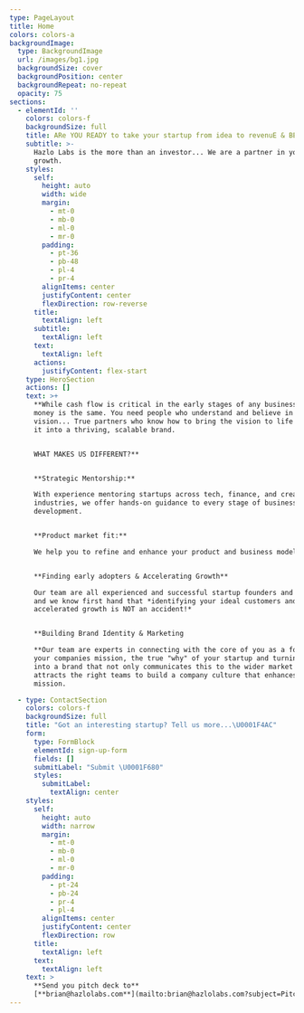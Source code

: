 ```yaml
---
type: PageLayout
title: Home
colors: colors-a
backgroundImage:
  type: BackgroundImage
  url: /images/bg1.jpg
  backgroundSize: cover
  backgroundPosition: center
  backgroundRepeat: no-repeat
  opacity: 75
sections:
  - elementId: ''
    colors: colors-f
    backgroundSize: full
    title: ARe YOU READY to take your startup from idea to revenuE & BEYOND?
    subtitle: >-
      Hazlo Labs is the more than an investor... We are a partner in your
      growth.
    styles:
      self:
        height: auto
        width: wide
        margin:
          - mt-0
          - mb-0
          - ml-0
          - mr-0
        padding:
          - pt-36
          - pb-48
          - pl-4
          - pr-4
        alignItems: center
        justifyContent: center
        flexDirection: row-reverse
      title:
        textAlign: left
      subtitle:
        textAlign: left
      text:
        textAlign: left
      actions:
        justifyContent: flex-start
    type: HeroSection
    actions: []
    text: >+
      **While cash flow is critical in the early stages of any business, not all
      money is the same. You need people who understand and believe in your
      vision... True partners who know how to bring the vision to life and turn
      it into a thriving, scalable brand.


      WHAT MAKES US DIFFERENT?**


      **Strategic Mentorship:** 

      With experience mentoring startups across tech, finance, and creative
      industries, we offer hands-on guidance to every stage of business
      development.


      **Product market fit:**

      We help you to refine and enhance your product and business models


      **Finding early adopters & Accelerating Growth** 

      Our team are all experienced and successful startup founders and marketers
      and we know first hand that *identifying your ideal customers and driving
      accelerated growth is NOT an accident!*


      **Building Brand Identity & Marketing

      **Our team are experts in connecting with the core of you as a founder and
      your companies mission, the true "why" of your startup and turning this
      into a brand that not only communicates this to the wider market but also
      attracts the right teams to build a company culture that enhances your
      mission.

  - type: ContactSection
    colors: colors-f
    backgroundSize: full
    title: "Got an interesting startup? Tell us more...\U0001F4AC"
    form:
      type: FormBlock
      elementId: sign-up-form
      fields: []
      submitLabel: "Submit \U0001F680"
      styles:
        submitLabel:
          textAlign: center
    styles:
      self:
        height: auto
        width: narrow
        margin:
          - mt-0
          - mb-0
          - ml-0
          - mr-0
        padding:
          - pt-24
          - pb-24
          - pr-4
          - pl-4
        alignItems: center
        justifyContent: center
        flexDirection: row
      title:
        textAlign: left
      text:
        textAlign: left
    text: >
      **Send you pitch deck to**
      [**brian@hazlolabs.com**](mailto:brian@hazlolabs.com?subject=Pitch%20Deck)****
---
```


